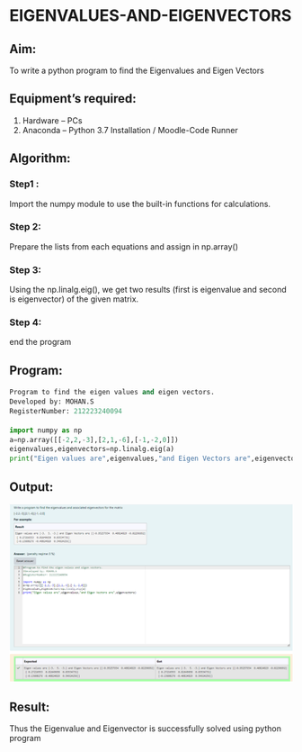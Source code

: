 # EIGENVALUES-AND-EIGENVECTORS
## Aim:
To write a python program to find the Eigenvalues and Eigen Vectors

## Equipment’s required:
1. 	Hardware – PCs
2. 	Anaconda – Python 3.7 Installation / Moodle-Code Runner

## Algorithm:
### Step1 : 
 Import the numpy module to use the built-in functions for calculations.
### Step 2: 
 Prepare the lists from each equations and assign in np.array()
### Step 3: 
 Using the np.linalg.eig(),  we get two results (first is eigenvalue and second is eigenvector) of the given matrix.
### Step 4: 
 end the program

## Program:
```python
Program to find the eigen values and eigen vectors.
Developed by: MOHAN.S
RegisterNumber: 212223240094

import numpy as np
a=np.array([[-2,2,-3],[2,1,-6],[-1,-2,0]])
eigenvalues,eigenvectors=np.linalg.eig(a)
print("Eigen values are",eigenvalues,"and Eigen Vectors are",eigenvectors)
```
## Output:

![alt text](<Screenshot 2024-04-11 142319.png>)

## Result:
Thus the Eigenvalue and Eigenvector is successfully solved using python program
